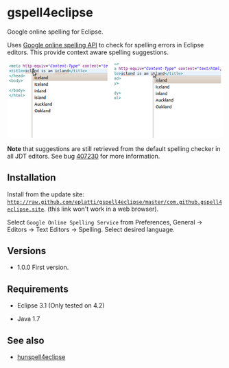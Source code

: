 gspell4eclipse
==============

Google online spelling for Eclipse.

Uses <a href="http://code.google.com/p/google-api-spelling-java">Google online spelling API</a> to check for spelling
errors in Eclipse editors. This provide context aware spelling suggestions.

<img src="desc.png" width="600"/>

__Note__ that suggestions are still retrieved from the default spelling checker in all JDT
editors. See bug <a href="https://bugs.eclipse.org/bugs/show_bug.cgi?id=407230">407230</a> for more information.

Installation 
------------

Install from the update site: <code>http://raw.github.com/eplatti/gspell4eclipse/master/com.github.gspell4eclipse.site</code>.
(this link won't work in a web browser).

Select <code>Google Online Spelling Service</code> from Preferences, General -> Editors -> Text Editors -> Spelling. Select
desired language.

Versions
--------

* 1.0.0 First version.

Requirements
------------

* Eclipse 3.1 (Only tested on 4.2)

* Java 1.7 

See also
---------

* <a href="http://code.google.com/p/hunspell4eclipse/">hunspell4eclipse</a>